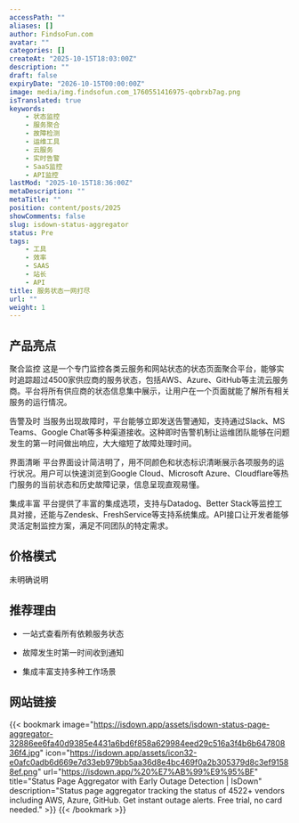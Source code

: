 ```yaml
---
accessPath: ""
aliases: []
author: FindsoFun.com
avatar: ""
categories: []
createAt: "2025-10-15T18:03:00Z"
description: ""
draft: false
expiryDate: "2026-10-15T00:00:00Z"
image: media/img.findsofun.com_1760551416975-qobrxb7ag.png
isTranslated: true
keywords:
    - 状态监控
    - 服务聚合
    - 故障检测
    - 运维工具
    - 云服务
    - 实时告警
    - SaaS监控
    - API监控
lastMod: "2025-10-15T18:36:00Z"
metaDescription: ""
metaTitle: ""
position: content/posts/2025
showComments: false
slug: isdown-status-aggregator
status: Pre
tags:
    - 工具
    - 效率
    - SAAS
    - 站长
    - API
title: 服务状态一网打尽
url: ""
weight: 1
---
```

## 产品亮点
聚合监控
这是一个专门监控各类云服务和网站状态的状态页面聚合平台，能够实时追踪超过4500家供应商的服务状态，包括AWS、Azure、GitHub等主流云服务商。平台将所有供应商的状态信息集中展示，让用户在一个页面就能了解所有相关服务的运行情况。

告警及时
当服务出现故障时，平台能够立即发送告警通知，支持通过Slack、MS Teams、Google Chat等多种渠道接收。这种即时告警机制让运维团队能够在问题发生的第一时间做出响应，大大缩短了故障处理时间。

界面清晰
平台界面设计简洁明了，用不同颜色和状态标识清晰展示各项服务的运行状况。用户可以快速浏览到Google Cloud、Microsoft Azure、Cloudflare等热门服务的当前状态和历史故障记录，信息呈现直观易懂。

集成丰富
平台提供了丰富的集成选项，支持与Datadog、Better Stack等监控工具对接，还能与Zendesk、FreshService等支持系统集成。API接口让开发者能够灵活定制监控方案，满足不同团队的特定需求。

## 价格模式
<!--more-->未明确说明

## 推荐理由
- 一站式查看所有依赖服务状态

- 故障发生时第一时间收到通知

- 集成丰富支持多种工作场景

## 网站链接
{{< bookmark image="https://isdown.app/assets/isdown-status-page-aggregator-32886ee6fa40d9385e4431a6bd6f858a629984eed29c516a3f4b6b64780836f4.jpg" icon="https://isdown.app/assets/icon32-e0afc0adb6d669e7d33eb979bb5aa36d8e4bc469f0a2b305379d8c3ef91588ef.png" url="https://isdown.app/%20%E7%AB%99%E9%95%BF" title="Status Page Aggregator with Early Outage Detection | IsDown" description="Status page aggregator tracking the status of 4522+ vendors including AWS, Azure, GitHub. Get instant outage alerts. Free trial, no card needed." >}}
{{< /bookmark >}}

